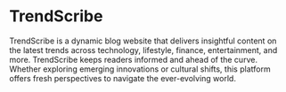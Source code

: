 # TrendScribe
TrendScribe is a dynamic blog website that delivers insightful content on the latest trends across technology, lifestyle, finance, entertainment, and more.
TrendScribe keeps readers informed and ahead of the curve. Whether exploring emerging innovations or cultural shifts, this platform offers fresh 
perspectives to navigate the ever-evolving world. 
